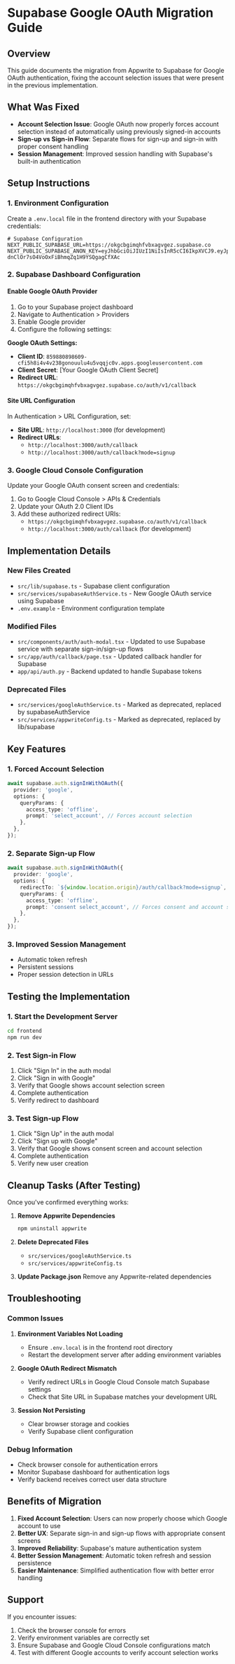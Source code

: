 # Supabase Google OAuth Migration Guide

## Overview
This guide documents the migration from Appwrite to Supabase for Google OAuth authentication, fixing the account selection issues that were present in the previous implementation.

## What Was Fixed
- **Account Selection Issue**: Google OAuth now properly forces account selection instead of automatically using previously signed-in accounts
- **Sign-up vs Sign-in Flow**: Separate flows for sign-up and sign-in with proper consent handling
- **Session Management**: Improved session handling with Supabase's built-in authentication

## Setup Instructions

### 1. Environment Configuration
Create a `.env.local` file in the frontend directory with your Supabase credentials:

```env
# Supabase Configuration
NEXT_PUBLIC_SUPABASE_URL=https://okgcbgimqhfvbxagvgez.supabase.co
NEXT_PUBLIC_SUPABASE_ANON_KEY=eyJhbGciOiJIUzI1NiIsInR5cCI6IkpXVCJ9.eyJpc3MiOiJzdXBhYmFzZSIsInJlZiI6Im9rZ2NiZ2ltcWhmdmJ4YWd2Z2V6Iiwicm9sZSI6ImFub24iLCJpYXQiOjE3NTY5NTMyNTQsImV4cCI6MjA3MjUyOTI1NH0.4LrZfM-dnClOr7sO4VoOxFiBhmqZq1H9YSQgagCfXAc
```

### 2. Supabase Dashboard Configuration

#### Enable Google OAuth Provider
1. Go to your Supabase project dashboard
2. Navigate to Authentication > Providers
3. Enable Google provider
4. Configure the following settings:

**Google OAuth Settings:**
- **Client ID**: `859880898609-cfi5h8i4v4v238gonouulu4u5vqqjc0v.apps.googleusercontent.com`
- **Client Secret**: [Your Google OAuth Client Secret]
- **Redirect URL**: `https://okgcbgimqhfvbxagvgez.supabase.co/auth/v1/callback`

#### Site URL Configuration
In Authentication > URL Configuration, set:
- **Site URL**: `http://localhost:3000` (for development)
- **Redirect URLs**: 
  - `http://localhost:3000/auth/callback`
  - `http://localhost:3000/auth/callback?mode=signup`

### 3. Google Cloud Console Configuration
Update your Google OAuth consent screen and credentials:

1. Go to Google Cloud Console > APIs & Credentials
2. Update your OAuth 2.0 Client IDs
3. Add these authorized redirect URIs:
   - `https://okgcbgimqhfvbxagvgez.supabase.co/auth/v1/callback`
   - `http://localhost:3000/auth/callback` (for development)

## Implementation Details

### New Files Created
- `src/lib/supabase.ts` - Supabase client configuration
- `src/services/supabaseAuthService.ts` - New Google OAuth service using Supabase
- `.env.example` - Environment configuration template

### Modified Files
- `src/components/auth/auth-modal.tsx` - Updated to use Supabase service with separate sign-in/sign-up flows
- `src/app/auth/callback/page.tsx` - Updated callback handler for Supabase
- `app/api/auth.py` - Backend updated to handle Supabase tokens

### Deprecated Files
- `src/services/googleAuthService.ts` - Marked as deprecated, replaced by supabaseAuthService
- `src/services/appwriteConfig.ts` - Marked as deprecated, replaced by lib/supabase

## Key Features

### 1. Forced Account Selection
```typescript
await supabase.auth.signInWithOAuth({
  provider: 'google',
  options: {
    queryParams: {
      access_type: 'offline',
      prompt: 'select_account', // Forces account selection
    },
  },
});
```

### 2. Separate Sign-up Flow
```typescript
await supabase.auth.signInWithOAuth({
  provider: 'google',
  options: {
    redirectTo: `${window.location.origin}/auth/callback?mode=signup`,
    queryParams: {
      access_type: 'offline',
      prompt: 'consent select_account', // Forces consent and account selection
    },
  },
});
```

### 3. Improved Session Management
- Automatic token refresh
- Persistent sessions
- Proper session detection in URLs

## Testing the Implementation

### 1. Start the Development Server
```bash
cd frontend
npm run dev
```

### 2. Test Sign-in Flow
1. Click "Sign In" in the auth modal
2. Click "Sign in with Google"
3. Verify that Google shows account selection screen
4. Complete authentication
5. Verify redirect to dashboard

### 3. Test Sign-up Flow
1. Click "Sign Up" in the auth modal
2. Click "Sign up with Google"
3. Verify that Google shows consent screen and account selection
4. Complete authentication
5. Verify new user creation

## Cleanup Tasks (After Testing)

Once you've confirmed everything works:

1. **Remove Appwrite Dependencies**
   ```bash
   npm uninstall appwrite
   ```

2. **Delete Deprecated Files**
   - `src/services/googleAuthService.ts`
   - `src/services/appwriteConfig.ts`

3. **Update Package.json**
   Remove any Appwrite-related dependencies

## Troubleshooting

### Common Issues

1. **Environment Variables Not Loading**
   - Ensure `.env.local` is in the frontend root directory
   - Restart the development server after adding environment variables

2. **Google OAuth Redirect Mismatch**
   - Verify redirect URLs in Google Cloud Console match Supabase settings
   - Check that Site URL in Supabase matches your development URL

3. **Session Not Persisting**
   - Clear browser storage and cookies
   - Verify Supabase client configuration

### Debug Information
- Check browser console for authentication errors
- Monitor Supabase dashboard for authentication logs
- Verify backend receives correct user data structure

## Benefits of Migration

1. **Fixed Account Selection**: Users can now properly choose which Google account to use
2. **Better UX**: Separate sign-in and sign-up flows with appropriate consent screens
3. **Improved Reliability**: Supabase's mature authentication system
4. **Better Session Management**: Automatic token refresh and session persistence
5. **Easier Maintenance**: Simplified authentication flow with better error handling

## Support

If you encounter issues:
1. Check the browser console for errors
2. Verify environment variables are correctly set
3. Ensure Supabase and Google Cloud Console configurations match
4. Test with different Google accounts to verify account selection works
